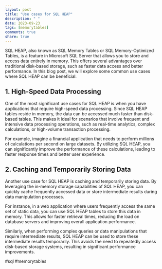 ```yaml
---
layout: post
title: "Use cases for SQL HEAP"
description: " "
date: 2023-09-23
tags: [memorytables]
comments: true
share: true
---
```


SQL HEAP, also known as SQL Memory Tables or SQL Memory-Optimized Tables, is a feature in Microsoft SQL Server that allows you to store and access data entirely in memory. This offers several advantages over traditional disk-based storage, such as faster data access and better performance. In this blog post, we will explore some common use cases where SQL HEAP can be beneficial.

## 1. High-Speed Data Processing

One of the most significant use cases for SQL HEAP is when you have applications that require high-speed data processing. Since SQL HEAP tables reside in memory, the data can be accessed much faster than disk-based tables. This makes it ideal for scenarios that involve frequent and intensive data processing operations, such as real-time analytics, complex calculations, or high-volume transaction processing.

For example, imagine a financial application that needs to perform millions of calculations per second on large datasets. By utilizing SQL HEAP, you can significantly improve the performance of these calculations, leading to faster response times and better user experience.

## 2. Caching and Temporarily Storing Data

Another use case for SQL HEAP is caching and temporarily storing data. By leveraging the in-memory storage capabilities of SQL HEAP, you can quickly cache frequently accessed data or store intermediate results during data manipulation processes.

For instance, in a web application where users frequently access the same set of static data, you can use SQL HEAP tables to store this data in memory. This allows for faster retrieval times, reducing the load on database servers and improving overall application performance.

Similarly, when performing complex queries or data manipulations that require intermediate results, SQL HEAP can be used to store these intermediate results temporarily. This avoids the need to repeatedly access disk-based storage systems, resulting in significant performance improvements.

#sql #memorytables